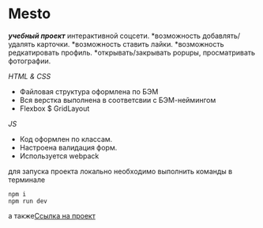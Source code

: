 # Mesto
 ***учебный проект*** интерактивной соцсети.
 *возможность добавлять/удалять карточки.
 *возможность ставить лайки.
 *возможность редкатировать профиль.
 *открывать/закрывать popupы, просматривать фотографии.


 _HTML & CSS_
 * Файловая структура оформлена по БЭМ
 * Вся верстка выполнена в соответсвии с БЭМ-неймингом
 * Flexbox $ GridLayout


 _JS_
 - Код оформлен по классам.
 - Настроена валидация форм.
 - Используется webpack

 для запуска проекта локально необходимо выполнить команды в терминале

 ```
 npm i
 npm run dev
 ```


а также[Ссылка на проект](http://mesto1.herokuapp.com/)
